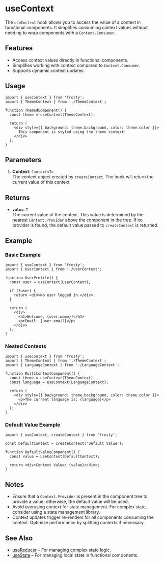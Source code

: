 # useContext

The `useContext` hook allows you to access the value of a context in functional components. It simplifies consuming context values without needing to wrap components with a `Context.Consumer`.

## Features

- Access context values directly in functional components.
- Simplifies working with context compared to `Context.Consumer`.
- Supports dynamic context updates.

## Usage

```tsx
import { useContext } from 'frosty';
import { ThemeContext } from './ThemeContext';

function ThemedComponent() {
  const theme = useContext(ThemeContext);

  return (
    <div style={{ background: theme.background, color: theme.color }}>
      This component is styled using the theme context!
    </div>
  );
}
```

## Parameters

1. **Context**: `Context<T>`  
   The context object created by `createContext`. The hook will return the current value of this context

## Returns

- **`value`**: `T`  
  The current value of the context. This value is determined by the nearest `Context.Provider` above the component in the tree. If no provider is found, the default value passed to `createContext` is returned.

## Example

### Basic Example

```tsx
import { useContext } from 'frosty';
import { UserContext } from './UserContext';

function UserProfile() {
  const user = useContext(UserContext);

  if (!user) {
    return <div>No user logged in.</div>;
  }

  return (
    <div>
      <h1>Welcome, {user.name}!</h1>
      <p>Email: {user.email}</p>
    </div>
  );
}
```

### Nested Contexts

```tsx
import { useContext } from 'frosty';
import { ThemeContext } from './ThemeContext';
import { LanguageContext } from './LanguageContext';

function MultiContextComponent() {
  const theme = useContext(ThemeContext);
  const language = useContext(LanguageContext);

  return (
    <div style={{ background: theme.background, color: theme.color }}>
      <p>The current language is: {language}</p>
    </div>
  );
}
```

### Default Value Example

```tsx
import { useContext, createContext } from 'frosty';

const DefaultContext = createContext('Default Value');

function DefaultValueComponent() {
  const value = useContext(DefaultContext);

  return <div>Context Value: {value}</div>;
}
```

## Notes

- Ensure that a `Context.Provider` is present in the component tree to provide a value; otherwise, the default value will be used.
- Avoid overusing context for state management. For complex state, consider using a state management library.
- Context updates trigger re-renders for all components consuming the context. Optimize performance by splitting contexts if necessary.

## See Also

- [useReducer](./useReducer.md) – For managing complex state logic.
- [useState](./useState.md) – For managing local state in functional components.